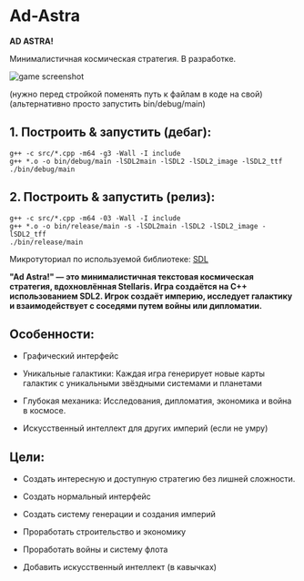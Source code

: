 # Ad-Astra

__AD ASTRA!__

Минималистичная космическая стратегия. В разработке.

![game screenshot](https://github.com/nahmaida/Ad-Astra/blob/main/screen.jpg?raw=true)

(нужно перед стройкой поменять путь к файлам в коде на свой)
(альтернативно просто запустить bin/debug/main)
## 1. Построить & запустить (дебаг):

```shell
g++ -c src/*.cpp -m64 -g3 -Wall -I include
g++ *.o -o bin/debug/main -lSDL2main -lSDL2 -lSDL2_image -lSDL2_ttf
./bin/debug/main
```

## 2. Построить & запустить (релиз):

```shell
g++ -c src/*.cpp -m64 -03 -Wall -I include
g++ *.o -o bin/release/main -s -lSDL2main -lSDL2 -lSDL2_image -lSDL2_tff
./bin/release/main
```

Микротуториал по используемой библиотеке: [SDL](https://wiki.libsdl.org/SDL2/FrontPage)

__"Ad Astra!" — это минималистичная текстовая космическая стратегия, вдохновлённая Stellaris. Игра создаётся на C++ использованием SDL2. Игрок создаёт империю, исследует галактику и взаимодействует с соседями путем войны или дипломатии.__

## Особенности:

- Графический интерфейс

- Уникальные галактики: Каждая игра генерирует новые карты галактик с уникальными звёздными системами и планетами

- Глубокая механика: Исследования, дипломатия, экономика и война в космосе.

- Искусственный интеллект для других империй (если не умру)

## Цели:

- Создать интересную и доступную стратегию без лишней сложности.

- Создать нормальный интерфейс

- Создать систему генерации и создания империй

- Проработать строительство и экономику

- Проработать войны и систему флота

- Добавить искусственный интеллект (в кавычках)
